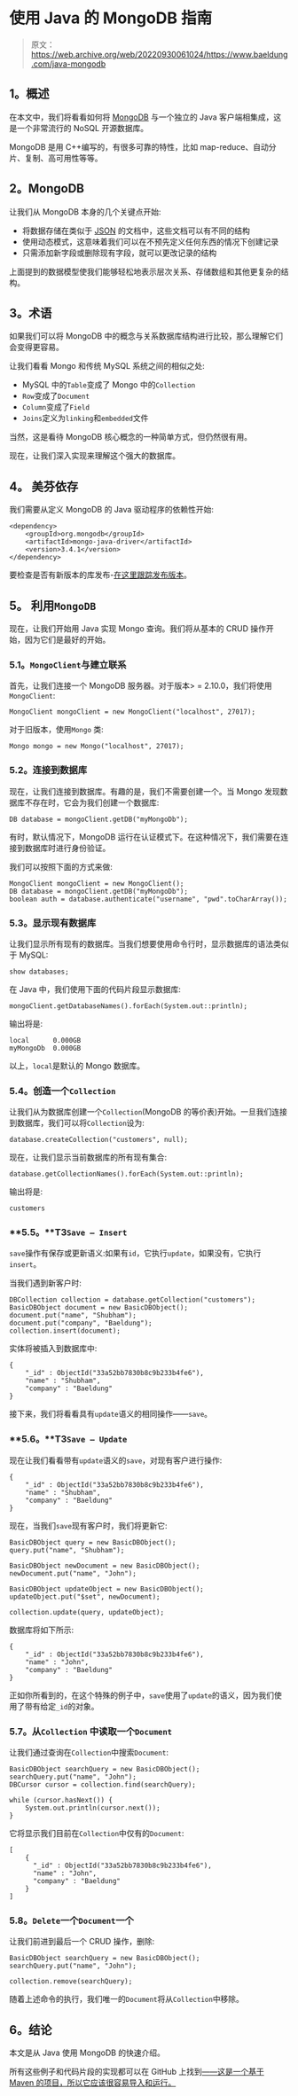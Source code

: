 # 使用 Java 的 MongoDB 指南

> 原文：<https://web.archive.org/web/20220930061024/https://www.baeldung.com/java-mongodb>

## **1。概述**

在本文中，我们将看看如何将 [MongoDB](https://web.archive.org/web/20220625180307/https://www.mongodb.com/) 与一个独立的 Java 客户端相集成，这是一个非常流行的 NoSQL 开源数据库。

MongoDB 是用 C++编写的，有很多可靠的特性，比如 map-reduce、自动分片、复制、高可用性等等。

## **2。MongoDB**

让我们从 MongoDB 本身的几个关键点开始:

*   将数据存储在类似于 [JSON](https://web.archive.org/web/20220625180307/https://www.w3schools.com/js/js_json_intro.asp) 的文档中，这些文档可以有不同的结构
*   使用动态模式，这意味着我们可以在不预先定义任何东西的情况下创建记录
*   只需添加新字段或删除现有字段，就可以更改记录的结构

上面提到的数据模型使我们能够轻松地表示层次关系、存储数组和其他更复杂的结构。

## **3。术语**

如果我们可以将 MongoDB 中的概念与关系数据库结构进行比较，那么理解它们会变得更容易。

让我们看看 Mongo 和传统 MySQL 系统之间的相似之处:

*   MySQL 中的`Table`变成了 Mongo 中的`Collection`
*   `Row`变成了`Document`
*   `Column`变成了`Field`
*   `Joins`定义为`linking`和`embedded`文件

当然，这是看待 MongoDB 核心概念的一种简单方式，但仍然很有用。

现在，让我们深入实现来理解这个强大的数据库。

## **4。** **美芬依存**

我们需要从定义 MongoDB 的 Java 驱动程序的依赖性开始:

```
<dependency>
    <groupId>org.mongodb</groupId>
    <artifactId>mongo-java-driver</artifactId>
    <version>3.4.1</version>
</dependency> 
```

要检查是否有新版本的库发布-[在这里跟踪发布版本](https://web.archive.org/web/20220625180307/https://search.maven.org/classic/#search%7Cgav%7C1%7Cg%3A%22org.mongodb%22%20AND%20a%3A%22mongo-java-driver%22)。

## **5。** **利用`MongoDB`**

现在，让我们开始用 Java 实现 Mongo 查询。我们将从基本的 CRUD 操作开始，因为它们是最好的开始。

### **5.1。`MongoClient`与**建立联系

首先，让我们连接一个 MongoDB 服务器。对于版本> = 2.10.0，我们将使用`MongoClient`:

```
MongoClient mongoClient = new MongoClient("localhost", 27017);
```

对于旧版本，使用`Mongo` 类:

```
Mongo mongo = new Mongo("localhost", 27017);
```

### 5.2。连接到数据库

现在，让我们连接到数据库。有趣的是，我们不需要创建一个。当 Mongo 发现数据库不存在时，它会为我们创建一个数据库:

```
DB database = mongoClient.getDB("myMongoDb");
```

有时，默认情况下，MongoDB 运行在认证模式下。在这种情况下，我们需要在连接到数据库时进行身份验证。

我们可以按照下面的方式来做:

```
MongoClient mongoClient = new MongoClient();
DB database = mongoClient.getDB("myMongoDb");
boolean auth = database.authenticate("username", "pwd".toCharArray());
```

### 5.3。显示现有数据库

让我们显示所有现有的数据库。当我们想要使用命令行时，显示数据库的语法类似于 MySQL:

```
show databases;
```

在 Java 中，我们使用下面的代码片段显示数据库:

```
mongoClient.getDatabaseNames().forEach(System.out::println);
```

输出将是:

```
local      0.000GB
myMongoDb  0.000GB
```

以上，`local`是默认的 Mongo 数据库。

### **5.4。创造一个`Collection`**

让我们从为数据库创建一个`Collection`(MongoDB 的等价表)开始。一旦我们连接到数据库，我们可以将`Collection`设为:

```
database.createCollection("customers", null);
```

现在，让我们显示当前数据库的所有现有集合:

```
database.getCollectionNames().forEach(System.out::println);
```

输出将是:

```
customers
```

### **5.5。**T3`Save – Insert`

`save`操作有保存或更新语义:如果有`id`，它执行`update`，如果没有，它执行`insert`。

当我们遇到新客户时:

```
DBCollection collection = database.getCollection("customers");
BasicDBObject document = new BasicDBObject();
document.put("name", "Shubham");
document.put("company", "Baeldung");
collection.insert(document);
```

实体将被插入到数据库中:

```
{
    "_id" : ObjectId("33a52bb7830b8c9b233b4fe6"),
    "name" : "Shubham",
    "company" : "Baeldung"
}
```

接下来，我们将看看具有`update`语义的相同操作——`save`。

### **5.6。**T3`Save – Update`

现在让我们看看带有`update`语义的`save`，对现有客户进行操作:

```
{
    "_id" : ObjectId("33a52bb7830b8c9b233b4fe6"),
    "name" : "Shubham",
    "company" : "Baeldung"
}
```

现在，当我们`save`现有客户时，我们将更新它:

```
BasicDBObject query = new BasicDBObject();
query.put("name", "Shubham");

BasicDBObject newDocument = new BasicDBObject();
newDocument.put("name", "John");

BasicDBObject updateObject = new BasicDBObject();
updateObject.put("$set", newDocument);

collection.update(query, updateObject);
```

数据库将如下所示:

```
{
    "_id" : ObjectId("33a52bb7830b8c9b233b4fe6"),
    "name" : "John",
    "company" : "Baeldung"
}
```

正如你所看到的，在这个特殊的例子中，`save`使用了`update`的语义，因为我们使用了带有给定`_id`的对象。

### **5.7。从`Collection`** 中读取一个`Document`

让我们通过查询在`Collection`中搜索`Document`:

```
BasicDBObject searchQuery = new BasicDBObject();
searchQuery.put("name", "John");
DBCursor cursor = collection.find(searchQuery);

while (cursor.hasNext()) {
    System.out.println(cursor.next());
}
```

它将显示我们目前在`Collection`中仅有的`Document`:

```
[
    {
      "_id" : ObjectId("33a52bb7830b8c9b233b4fe6"),
      "name" : "John",
      "company" : "Baeldung"
    }
]
```

### **5.8。`Delete`一个`Document`一个**

让我们前进到最后一个 CRUD 操作，删除:

```
BasicDBObject searchQuery = new BasicDBObject();
searchQuery.put("name", "John");

collection.remove(searchQuery);
```

随着上述命令的执行，我们唯一的`Document`将从`Collection`中移除。

## **6。结论**

本文是从 Java 使用 MongoDB 的快速介绍。

所有这些例子和代码片段的实现都可以在 GitHub 上找到[——这是一个基于 Maven 的项目，所以它应该很容易导入和运行。](https://web.archive.org/web/20220625180307/https://github.com/eugenp/tutorials/tree/master/persistence-modules/java-mongodb)